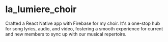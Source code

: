 # la_lumiere_choir
Crafted a React Native app with Firebase for my choir. It's a one-stop hub for song lyrics, audio, and video, fostering a smooth experience for current and new members to sync up with our musical repertoire.
